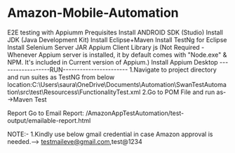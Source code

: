 # Amazon-Mobile-Automation
E2E testing with Appiumm
Prequisites
Install ANDROID SDK (Studio)
Install JDK (Java Development Kit)
Install Eclipse+Maven
Install TestNg for Eclipse
Install Selenium Server JAR
Appium Client Library
js (Not Required - Whenever Appium server is installed, it by default comes with "Node.exe" & NPM. It's included in Current version of Appium.)
Install Appium Desktop
------------------RUN-----------------------
1.Navigate to project directory and run suites as TestNG from below    location:C:\Users\saura\OneDrive\Documents\Automation\SwanTestAutomation\src\test\Resourcess\FunctionalityTest.xml
2.Go to POM File and run as-->Maven Test

Report
Go to Email Report: /AmazonAppTestAutomation/test-output/emailable-report.html

NOTE:-
1.Kindly use below gmail credential in case Amazon approval is needed.--> testmaileve@gmail.com,test@1234
